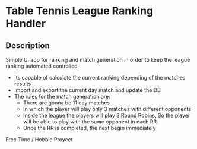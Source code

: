 # Table Tennis League Ranking Handler

## Description
Simple UI app for ranking and match generation in order to keep the league ranking automated controlled 

- Its capable of calculate the current ranking depending of the matches results
- Import and export the current day match and update the DB
- The rules for the match generation are:
  - There are gonna be 11 day matches
  - In which the player will play only 3 matches with different opponents
  - Inside the league the players will play 3 Round Robins, So the player will be able to play with the same opponent in each RR.
  - Once the RR is completed, the next begin immediately


Free Time / Hobbie Proyect